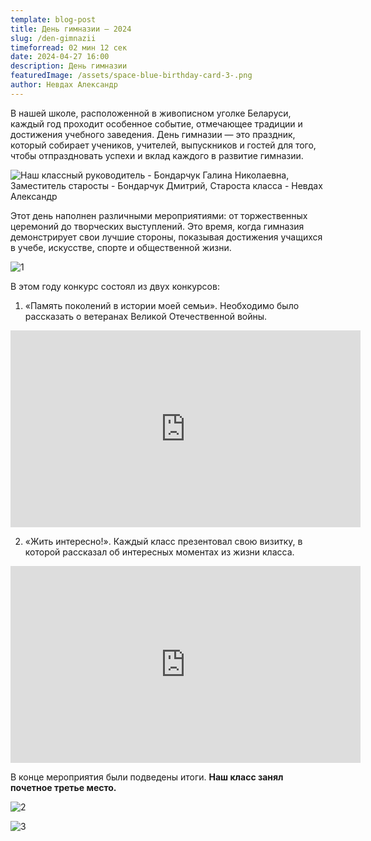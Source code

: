 ```yaml
---
template: blog-post
title: День гимназии — 2024
slug: /den-gimnazii
timeforread: 02 мин 12 сек
date: 2024-04-27 16:00
description: День гимназии
featuredImage: /assets/space-blue-birthday-card-3-.png
author: Невдах Александр
---
```

В нашей школе, расположенной в живописном уголке Беларуси, каждый год проходит особенное событие, отмечающее традиции и достижения учебного заведения. День гимназии — это праздник, который собирает учеников, учителей, выпускников и гостей для того, чтобы отпраздновать успехи и вклад каждого в развитие гимназии. 

![Наш классный руководитель - Бондарчук Галина Николаевна, Заместитель старосты - Бондарчук Дмитрий, Староста класса - Невдах Александр ](/assets/dsc_5314.jpg "Наш классный руководитель - Бондарчук Галина Николаевна, Заместитель старосты - Бондарчук Дмитрий, Староста класса - Невдах Александр (Слево направо)")

Этот день наполнен различными мероприятиями: от торжественных церемоний до творческих выступлений. Это время, когда гимназия демонстрирует свои лучшие стороны, показывая достижения учащихся в учебе, искусстве, спорте и общественной жизни.

![1](/assets/dsc_5101.jpg "1")

В﻿ этом году конкурс состоял из двух конкурсов:

1. «Память поколений в истории моей семьи». Необходимо было рассказать о ветеранах Великой Отечественной войны.

<iframe width="560" height="315" src="https://www.youtube.com/embed/ULVhgYd72uc?si=IOn9Jgn_TdV2nX9M" title="YouTube video player" frameborder="0" allow="accelerometer; autoplay; clipboard-write; encrypted-media; gyroscope; picture-in-picture; web-share" referrerpolicy="strict-origin-when-cross-origin" allowfullscreen></iframe>

2. «﻿Жить интересно!». Каждый класс презентовал свою визитку, в которой рассказал об интересных моментах из жизни класса.

<iframe width="560" height="315" src="https://www.youtube.com/embed/68LAuZ8DElc?si=HAmwojCoLIkcVtID" title="YouTube video player" frameborder="0" allow="accelerometer; autoplay; clipboard-write; encrypted-media; gyroscope; picture-in-picture; web-share" referrerpolicy="strict-origin-when-cross-origin" allowfullscreen></iframe>

В﻿ конце мероприятия были подведены итоги. **Наш класс занял почетное третье место.**

![2](/assets/dsc_5348.jpg "2")

![3](/assets/dsc_5351.jpg "3")